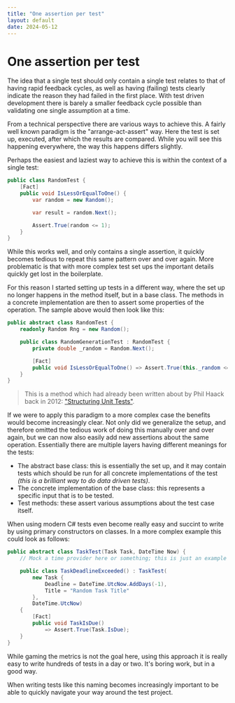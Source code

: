 ```yaml
---
title: "One assertion per test"
layout: default
date: 2024-05-12
---
```


# One assertion per test

The idea that a single test should only contain a single test relates to that of having rapid feedback cycles, as well as having (failing) tests clearly indicate the reason they had failed in the first place. With test driven development there is barely a smaller feedback cycle possible than validating one single assumption at a time.

From a technical perspective there are various ways to achieve this. A fairly well known paradigm is the "arrange-act-assert" way. Here the test is set up, executed, after which the results are compared. While you will see this happening everywhere, the way this happens differs slightly.

Perhaps the easiest and laziest way to achieve this is within the context of a single test:

```csharp
public class RandomTest {
    [Fact]
    public void IsLessOrEqualToOne() {
        var random = new Random();

        var result = random.Next();

        Assert.True(random <= 1);
    }
}
```

While this works well, and only contains a single assertion, it quickly becomes tedious to repeat this same pattern over and over again. More problematic is that with more complex test set ups the important details quickly get lost in the boilerplate.

For this reason I started setting up tests in a different way, where the set up no longer happens in the method itself, but in a base class. The methods in a concrete implementation are then to assert some properties of the operation. The sample above would then look like this:

```csharp
public abstract class RandomTest {
    readonly Random Rng = new Random();

    public class RandomGenerationTest : RandomTest {
        private double _random = Random.Next();

        [Fact]
        public void IsLessOrEqualToOne() => Assert.True(this._random <= 1);
    }
}
```

> This is a method which had already been written about by Phil Haack back in 2012: ["Structuring Unit Tests"](https://haacked.com/archive/2012/01/02/structuring-unit-tests.aspx).

If we were to apply this paradigm to a more complex case the benefits would become increasingly clear. Not only did we generalize the setup, and therefore omitted the tedious work of doing this manually over and over again, but we can now also easily add new assertions about the same operation. Essentially there are multiple layers having different meanings for the tests:

- The abstract base class: this is essentially the set up, and it may contain tests which should be run for all concrete implementations of the test _(this is a brilliant way to do data driven tests)_.
- The concrete implementation of the base class: this represents a specific input that is to be tested.
- Test methods: these assert various assumptions about the test case itself.

When using modern C# tests even become really easy and succint to write by using primary constructors on classes. In a more complex example this could look as follows:

```csharp
public abstract class TaskTest(Task Task, DateTime Now) {
    // Mock a time provider here or something; this is just an example

    public class TaskDeadlineExceeded() : TaskTest(
        new Task { 
            Deadline = DateTime.UtcNow.AddDays(-1),
            Title = "Random Task Title"
        }, 
        DateTime.UtcNow) 
    {
        [Fact]
        public void TaskIsDue()
            => Assert.True(Task.IsDue);
    }
}
```

While gaming the metrics is not the goal here, using this approach it is really easy to write hundreds of tests in a day or two. It's boring work, but in a good way.

When writing tests like this naming becomes increasingly important to be able to quickly navigate your way around the test project.
